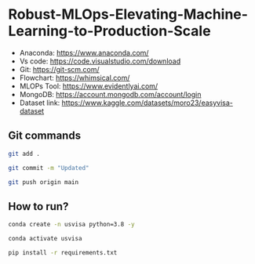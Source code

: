 # Robust-MLOps-Elevating-Machine-Learning-to-Production-Scale

- Anaconda: https://www.anaconda.com/
- Vs code: https://code.visualstudio.com/download
- Git: https://git-scm.com/
- Flowchart: https://whimsical.com/
- MLOPs Tool: https://www.evidentlyai.com/
- MongoDB: https://account.mongodb.com/account/login
- Dataset link: https://www.kaggle.com/datasets/moro23/easyvisa-dataset


## Git commands


```Bash
git add .

git commit -m "Updated"

git push origin main
```


## How to run?


```Bash
conda create -n usvisa python=3.8 -y
```

```Bash
conda activate usvisa
```

```Bash
pip install -r requirements.txt
```